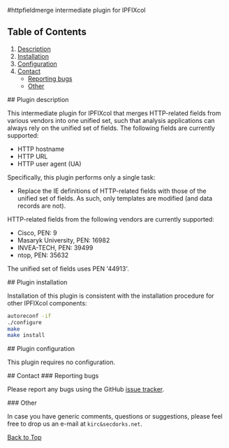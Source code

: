 #<a name="top"></a>httpfieldmerge intermediate plugin for IPFIXcol

## Table of Contents
1.  [Description](#description)
2.  [Installation](#installation)
3.  [Configuration](#configuration)
4.  [Contact](#contact)
    *  [Reporting bugs](#contact_bugs)
    *  [Other](#contact_other)

##<a name="description"></a> Plugin description

This intermediate plugin for IPFIXcol that merges HTTP-related fields from various vendors
into one unified set, such that analysis applications can always rely on the unified
set of fields. The following fields are currently supported:

 - HTTP hostname
 - HTTP URL
 - HTTP user agent (UA)

 Specifically, this plugin performs only a single task:

 - Replace the IE definitions of HTTP-related fields with those of the unified
        set of fields. As such, only templates are modified (and data records are
        not).

HTTP-related fields from the following vendors are currently supported:

 - Cisco,               PEN: 9
 - Masaryk University,  PEN: 16982
 - INVEA-TECH,          PEN: 39499
 - ntop,                PEN: 35632

The unified set of fields uses PEN '44913'.

##<a name="installation"></a> Plugin installation

Installation of this plugin is consistent with the installation procedure for
other IPFIXcol components:

```sh
autoreconf -if
./configure
make
make install
```

##<a name="configuration"></a> Plugin configuration

This plugin requires no configuration.

##<a name="contact"></a> Contact
###<a name="contact_bugs"></a> Reporting bugs

Please report any bugs using the GitHub [issue tracker](https://github.com/SecDorks/ipfixcol/issues).

###<a name="contact"></a> Other

In case you have generic comments, questions or suggestions, please feel free to drop us an e-mail at `kirc&secdorks.net`.

[Back to Top](#top)
